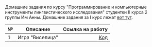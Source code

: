 Домашние задания по курсу "Программирование и компьютерные инструменты лингвистического исследования" студентки II курса 2 группы Им Анны.
Домашние задания за I курс лежат [вот тут](https://github.com/KimNamjoon/repmon).

№|Описание|Ссылка на работу
---|---|---:
1|Игра "Виселица"|[Код]()

